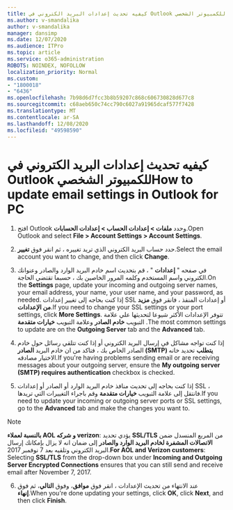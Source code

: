 ```yaml
---
title: كيفيه تحديث إعدادات البريد الكتروني في Outlook للكمبيوتر الشخصي
ms.author: v-smandalika
author: v-smandalika
manager: dansimp
ms.date: 12/07/2020
ms.audience: ITPro
ms.topic: article
ms.service: o365-administration
ROBOTS: NOINDEX, NOFOLLOW
localization_priority: Normal
ms.custom:
- "1800018"
- "6436"
ms.openlocfilehash: 7b98d6d7fcc3b8b59207c868c606730828d677c8
ms.sourcegitcommit: c68aeb650c74cc790c6027a91965dcaf577f7428
ms.translationtype: MT
ms.contentlocale: ar-SA
ms.lasthandoff: 12/08/2020
ms.locfileid: "49598590"
---
```

# <a name="how-to-update-email-settings-in-outlook-for-pc"></a><span data-ttu-id="96afc-102">كيفيه تحديث إعدادات البريد الكتروني في Outlook للكمبيوتر الشخصي</span><span class="sxs-lookup"><span data-stu-id="96afc-102">How to update email settings in Outlook for PC</span></span>

1. <span data-ttu-id="96afc-103">افتح Outlook وحدد **ملفات > إعدادات الحساب > إعدادات الحسابات**.</span><span class="sxs-lookup"><span data-stu-id="96afc-103">Open Outlook and select **File > Account Settings > Account Settings**.</span></span>

2. <span data-ttu-id="96afc-104">حدد حساب البريد الكتروني الذي تريد تغييره ، ثم انقر فوق **تغيير**.</span><span class="sxs-lookup"><span data-stu-id="96afc-104">Select the email account you want to change, and then click **Change**.</span></span> 

3. <span data-ttu-id="96afc-105">في صفحه " **إعدادات** " ، قم بتحديث اسم خادم البريد الوارد والصادر وعنوانك الكتروني واسم المستخدم وكلمه المرور الخاصين بك ، حسبما تقتضي الحاجة.</span><span class="sxs-lookup"><span data-stu-id="96afc-105">On the **Settings** page, update your incoming and outgoing server names, your email address, your name, your user name, and your password, as needed.</span></span> <span data-ttu-id="96afc-106">إذا كنت بحاجه إلى تغيير إعدادات SSL أو إعدادات المنفذ ، فانقر فوق **مزيد من الإعدادات**.</span><span class="sxs-lookup"><span data-stu-id="96afc-106">If you need to change your SSL settings or your port settings, click **More Settings**.</span></span> <span data-ttu-id="96afc-107">تتوفر الإعدادات الأكثر شيوعا لتحديثها علي علامة التبويب **خادم الصادر** وعلامة التبويب **خيارات متقدمة** .</span><span class="sxs-lookup"><span data-stu-id="96afc-107">The most common settings to update are on the **Outgoing Server** tab and the **Advanced** tab.</span></span>

4. <span data-ttu-id="96afc-108">إذا كنت تواجه مشاكل في إرسال البريد الكتروني أو إذا كنت تتلقي رسائل حول خادم الصادر الخاص بك ، فتاكد من ان خادم البريد **الصادر (SMTP) يتطلب** تحديد خانه الاختيار مصادقه.</span><span class="sxs-lookup"><span data-stu-id="96afc-108">If you're having problems sending email or are receiving messages about your outgoing server, ensure the **My outgoing server (SMTP) requires authentication** checkbox is checked.</span></span>

5. <span data-ttu-id="96afc-109">إذا كنت بحاجه إلى تحديث منافذ خادم البريد الوارد أو الصادر أو إعدادات SSL ، فانتقل إلى علامة التبويب **خيارات متقدمة** وقم باجراء التغييرات التي تريدها.</span><span class="sxs-lookup"><span data-stu-id="96afc-109">If you need to update your incoming or outgoing server ports or SSL settings, go to the **Advanced** tab and make the changes you want to.</span></span>

> [!NOTE]
> <span data-ttu-id="96afc-110">**بالنسبة لعملاء AOL و شركه verizon**: يؤدي تحديد **SSL/TLS** من المربع المنسدل ضمن **الاتصالات المشفرة لخادم البريد الوارد والصادر** إلى ضمان انه لا يزال بإمكانك إرسال البريد الكتروني وتلقيه بعد 7 نوفمبر 2017.</span><span class="sxs-lookup"><span data-stu-id="96afc-110">**For AOL and Verizon customers**: Selecting **SSL/TLS** from the drop-down box under **Incoming and Outgoing Server Encrypted Connections** ensures that you can still send and receive email after November 7, 2017.</span></span>

6. <span data-ttu-id="96afc-111">عند الانتهاء من تحديث الإعدادات ، انقر فوق **موافق**، وفوق **التالي**، ثم فوق **إنهاء**.</span><span class="sxs-lookup"><span data-stu-id="96afc-111">When you're done updating your settings, click **OK**, click **Next**, and then click **Finish**.</span></span>


